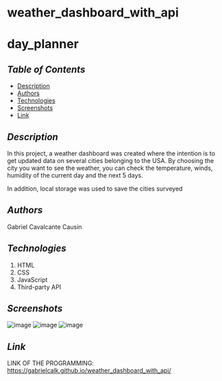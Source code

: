 # weather_dashboard_with_api

# day_planner

## *Table of Contents*
- [Description](#description)
- [Authors](#authors)
- [Technologies](#technologies)
- [Screenshots](#screenshots)
- [Link](#link)


## *Description*

In this project, a weather dashboard was created where the intention is to get updated data on several cities belonging to the USA. By choosing the city you want to see the weather, you can check the temperature, winds, humidity of the current day and the next 5 days.

In addition, local storage was used to save the cities surveyed


## *Authors*
Gabriel Cavalcante Causin



## *Technologies*
1) HTML
2) CSS
3) JavaScript
4) Third-party API


## *Screenshots*

![image](https://user-images.githubusercontent.com/89816900/135914246-93ba6165-ef25-4028-a641-c052d46b1c32.png)
![image](https://user-images.githubusercontent.com/89816900/135914276-06affeaf-f7bf-477b-bcf9-a43c2c8a2058.png)
![image](https://user-images.githubusercontent.com/89816900/135914294-0abead0d-7962-4303-9205-daaf3bdf6cec.png)



## *Link*
LINK OF THE PROGRAMMING: https://gabrielcalk.github.io/weather_dashboard_with_api/

